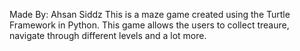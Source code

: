Made By: Ahsan Siddz
This is a maze game created using the Turtle Framework in Python. This game allows the users to collect treaure, navigate through different levels and a lot more.
